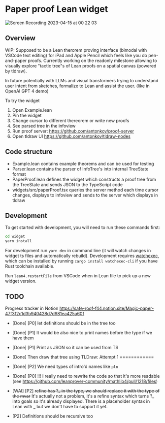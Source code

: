 # Paper proof Lean widget

![Screen Recording 2023-04-15 at 00 22 03](https://user-images.githubusercontent.com/2538570/232170163-3ef1def1-932d-4f4e-ad0e-ffaaffead01a.gif)

## Overview

WIP: Supposed to be a Lean therorem proving interface (bimodal with VSCode text editing) for iPad and Apple Pencil which feels like you do pen-and-paper proofs.
Currently working on the readonly milestone allowing to visually explore "tactic tree"s of Lean proofs on a spatial canvas (powered by tldraw).

In future potentially with LLMs and visual transformers trying to understand user intent from sketches, formalize to Lean and assist the user. (like in OpenAI GPT 4 demo)

To try the widget

1. Open Example.lean
2. Pin the widget
3. Change cursor to different thereorem or write new proofs
4. See parsed tree in the infoview
5. Run proof server: https://github.com/antonkov/proof-server
6. Open tldraw UI https://github.com/antonkov/tldraw-nodes

## Code structure

- Example.lean contains example theorems and can be used for testing
- Parser.lean contains the parser of InfoTree's into internal TreeState format
- PaperProof.lean defines the widget which constructs a proof tree from the TreeState and sends JSON to the TypeScript code
- widgets/src/paperProof.tsx queries the server method each time cursor changes, displays to infoview and sends to the server which displays in tldraw

## Development

To get started with development, you will need to run these commands first:

```bash
cd widget
yarn install
```

For development run `yarn dev` in command line (it will watch changes in widget ts files and automatically rebuild). Development requires [watchexec](https://watchexec.github.io/), which can be installed by running `cargo install watchexec-cli` if you have Rust toolchain available.

Run `lean4.restartFile` from VSCode when in Lean file to pick up a new widget version.

## TODO

Progress tracker in Notion https://safe-roof-f44.notion.site/Magic-paper-47f3f2c1d3b940428d7d981ea425a601

- [Done] [P0] let definitions should be in the tree too
- [Done] [P1] It would be also nice to print names before the type if we have them
- [Done] [P1] Print as JSON so it can be used from TS
- [Done] Then draw that tree using TLDraw: Attempt 1 ============
- [Done] [P2] We need types of intro'd names like `pln`
- [Done] [P0] !!! I really need to rewrite the code so that it's more readable (see https://github.com/leanprover-community/mathlib4/pull/1218/files)
- [WAI] [P2] ~~refine has ?\_ in the type, we should replace it with the type of the mvar~~ It's actually not a problem, it's a refine syntax which turns ?\_ into goals so it's already displayed. There is a placeholder syntax in Lean with \_ but we don't have to support it yet.

- [P2] Definitions should be recursive too

